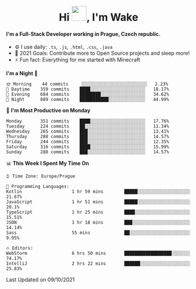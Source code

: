 <h1 align="center">Hi <img src="https://raw.githubusercontent.com/MrWakeCZ/MrWakeCZ/master/Hi.gif" width="40px" />, I'm Wake</h1>

#### I'm a Full-Stack Developer working in Prague, Czech republic.
- ⚙️ I use daily: `.ts`, `.js`, `.html`, `.css`, `.java`
- 🥅 2021 Goals: Contribute more to Open Source projects and sleep more!
- ⚡ Fun fact: Everything for me started with Minecraft

<!--START_SECTION:waka-->
**I'm a Night 🦉** 

```text
🌞 Morning    44 commits     ░░░░░░░░░░░░░░░░░░░░░░░░░   2.23% 
🌆 Daytime    359 commits    ████░░░░░░░░░░░░░░░░░░░░░   18.17% 
🌃 Evening    684 commits    ████████░░░░░░░░░░░░░░░░░   34.62% 
🌙 Night      889 commits    ███████████░░░░░░░░░░░░░░   44.99%

```
📅 **I'm Most Productive on Monday** 

```text
Monday       351 commits    ████░░░░░░░░░░░░░░░░░░░░░   17.76% 
Tuesday      224 commits    ██░░░░░░░░░░░░░░░░░░░░░░░   11.34% 
Wednesday    265 commits    ███░░░░░░░░░░░░░░░░░░░░░░   13.41% 
Thursday     288 commits    ███░░░░░░░░░░░░░░░░░░░░░░   14.57% 
Friday       244 commits    ███░░░░░░░░░░░░░░░░░░░░░░   12.35% 
Saturday     316 commits    ████░░░░░░░░░░░░░░░░░░░░░   15.99% 
Sunday       288 commits    ███░░░░░░░░░░░░░░░░░░░░░░   14.57%

```


📊 **This Week I Spent My Time On** 

```text
⌚︎ Time Zone: Europe/Prague

💬 Programming Languages: 
Kotlin                   1 hr 59 mins        █████░░░░░░░░░░░░░░░░░░░░   21.67% 
JavaScript               1 hr 51 mins        █████░░░░░░░░░░░░░░░░░░░░   20.1% 
TypeScript               1 hr 25 mins        ████░░░░░░░░░░░░░░░░░░░░░   15.51% 
JSON                     1 hr 18 mins        ███░░░░░░░░░░░░░░░░░░░░░░   14.14% 
Sass                     55 mins             ██░░░░░░░░░░░░░░░░░░░░░░░   9.95%

🔥 Editors: 
WebStorm                 6 hrs 50 mins       ██████████████████░░░░░░░   74.17% 
IntelliJ                 2 hrs 22 mins       ██████░░░░░░░░░░░░░░░░░░░   25.83%

```


 Last Updated on 09/10/2021
<!--END_SECTION:waka-->
